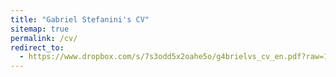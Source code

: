 ```yaml
---
title: "Gabriel Stefanini's CV"
sitemap: true
permalink: /cv/
redirect_to:
  - https://www.dropbox.com/s/7s3odd5x2oahe5o/g4brielvs_cv_en.pdf?raw=1
---
```

